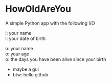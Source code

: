# HowOldAreYou

A simple Python app with the following I/O

i: your name<br>
i: your date of birth<br>

o: your name<br>
o: your age<br>
o: the days you have been alive since your birth

- maybe a gui
- btw: hello github